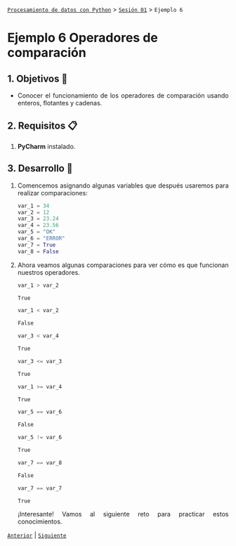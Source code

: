 [`Procesamiento de datos con Python`](../../Readme.md) > [`Sesión 01`](../Readme.md) > `Ejemplo 6`

# Ejemplo 6 Operadores de comparación

<div style="text-align: justify;">

## 1. Objetivos :dart:

- Conocer el funcionamiento de los operadores de comparación usando enteros, flotantes y cadenas.

## 2. Requisitos :clipboard:

1. **PyCharm** instalado.

## 3. Desarrollo :rocket:

1. Comencemos asignando algunas variables que después usaremos para realizar comparaciones:

    ```python
    var_1 = 34
    var_2 = 12
    var_3 = 23.24
    var_4 = 23.56
    var_5 = "OK"
    var_6 = "ERROR"
    var_7 = True
    var_8 = False
    ```

2. Ahora veamos algunas comparaciones para ver cómo es que funcionan nuestros operadores.

    ```python
    var_1 > var_2
    ```

    ```bash
    True
    ```

    ```python
    var_1 < var_2
    ```

    ```bash
    False
    ```

     ```python
    var_3 < var_4
    ```

    ```bash
    True
    ``` 

     ```python
    var_3 <= var_3
    ```

    ```bash
    True
    ```  

     ```python
    var_1 >= var_4
    ```

    ```bash
    True
    ``` 

     ```python
    var_5 == var_6
    ```

    ```bash
    False
    ```

     ```python
    var_5 != var_6
    ```

    ```bash
    True
    ```

     ```python
    var_7 == var_8
    ```

    ```bash
    False
    ```

     ```python
    var_7 == var_7
    ```

    ```bash
    True
    ```

    ¡Interesante! Vamos al siguiente reto para practicar estos conocimientos.  


[`Anterior`](../Readme.md) | [`Siguiente`](../Reto-02/README.md)

</div>